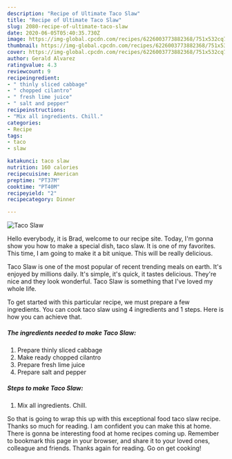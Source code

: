 ```yaml
---
description: "Recipe of Ultimate Taco Slaw"
title: "Recipe of Ultimate Taco Slaw"
slug: 2080-recipe-of-ultimate-taco-slaw
date: 2020-06-05T05:40:35.730Z
image: https://img-global.cpcdn.com/recipes/6226003773882368/751x532cq70/taco-slaw-recipe-main-photo.jpg
thumbnail: https://img-global.cpcdn.com/recipes/6226003773882368/751x532cq70/taco-slaw-recipe-main-photo.jpg
cover: https://img-global.cpcdn.com/recipes/6226003773882368/751x532cq70/taco-slaw-recipe-main-photo.jpg
author: Gerald Alvarez
ratingvalue: 4.3
reviewcount: 9
recipeingredient:
- " thinly sliced cabbage"
- " chopped cilantro"
- " fresh lime juice"
- " salt and pepper"
recipeinstructions:
- "Mix all ingredients. Chill."
categories:
- Recipe
tags:
- taco
- slaw

katakunci: taco slaw 
nutrition: 160 calories
recipecuisine: American
preptime: "PT37M"
cooktime: "PT40M"
recipeyield: "2"
recipecategory: Dinner

---
```



![Taco Slaw](https://img-global.cpcdn.com/recipes/6226003773882368/751x532cq70/taco-slaw-recipe-main-photo.jpg)

Hello everybody, it is Brad, welcome to our recipe site. Today, I'm gonna show you how to make a special dish, taco slaw. It is one of my favorites. This time, I am going to make it a bit unique. This will be really delicious.



Taco Slaw is one of the most popular of recent trending meals on earth. It's enjoyed by millions daily. It's simple, it's quick, it tastes delicious. They're nice and they look wonderful. Taco Slaw is something that I've loved my whole life.


To get started with this particular recipe, we must prepare a few ingredients. You can cook taco slaw using 4 ingredients and 1 steps. Here is how you can achieve that.

<!--inarticleads1-->

##### The ingredients needed to make Taco Slaw:

1. Prepare  thinly sliced cabbage
1. Make ready  chopped cilantro
1. Prepare  fresh lime juice
1. Prepare  salt and pepper




<!--inarticleads2-->

##### Steps to make Taco Slaw:

1. Mix all ingredients. Chill.




So that is going to wrap this up with this exceptional food taco slaw recipe. Thanks so much for reading. I am confident you can make this at home. There is gonna be interesting food at home recipes coming up. Remember to bookmark this page in your browser, and share it to your loved ones, colleague and friends. Thanks again for reading. Go on get cooking!
